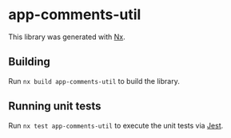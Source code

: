 # app-comments-util

This library was generated with [Nx](https://nx.dev).

## Building

Run `nx build app-comments-util` to build the library.

## Running unit tests

Run `nx test app-comments-util` to execute the unit tests via [Jest](https://jestjs.io).
